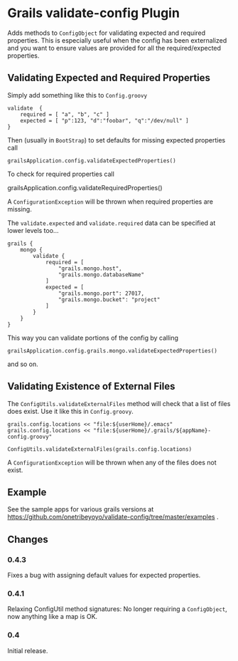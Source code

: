Grails validate-config Plugin
=============================

Adds methods to `ConfigObject` for validating expected and required
properties.  This is especially useful when the config has been
externalized and you want to ensure values are provided for all the
required/expected properties.


Validating Expected and Required Properties
-------------------------------------------

Simply add something like this to `Config.groovy`

    validate  {
        required = [ "a", "b", "c" ]
        expected = [ "p":123, "d":"foobar", "q":"/dev/null" ]
    }

Then (usually in `BootStrap`) to set defaults for missing expected
properties call

    grailsApplication.config.validateExpectedProperties()


To check for required properties call

grailsApplication.config.validateRequiredProperties()

A `ConfigurationException` will be thrown when required properties are
missing.

The `validate.expected` and `validate.required` data can be specified at
lower levels too...

    grails {
        mongo {
            validate {
                required = [
                    "grails.mongo.host",
                    "grails.mongo.databaseName"
                ]
                expected = [
                    "grails.mongo.port": 27017,
                    "grails.mongo.bucket": "project"
                ]
            }
        }
    }

This way you can validate portions of the config by calling

    grailsApplication.config.grails.mongo.validateExpectedProperties()

and so on.


Validating Existence of External Files
--------------------------------------

The `ConfigUtils.validateExternalFiles` method will check that a list of
files does exist.  Use it like this in `Config.groovy`.

    grails.config.locations << "file:${userHome}/.emacs"
    grails.config.locations << "file:${userHome}/.grails/${appName}-config.groovy"

    ConfigUtils.validateExternalFiles(grails.config.locations)

A `ConfigurationException` will be thrown when any of the files does not
exist.


Example
-------

See the sample apps for various grails versions at
https://github.com/onetribeyoyo/validate-config/tree/master/examples .


Changes
-------

### 0.4.3 ###

Fixes a bug with assigning default values for expected properties.

### 0.4.1 ###

Relaxing ConfigUtil method signatures: No longer requiring a
`ConfigObject`, now anything like a map is OK.

### 0.4 ###

Initial release.
